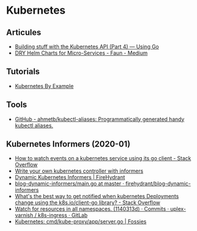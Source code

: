 # Kubernetes


## Articules

* [Building stuff with the Kubernetes API (Part 4) — Using Go](https://medium.com/programming-kubernetes/building-stuff-with-the-kubernetes-api-part-4-using-go-b1d0e3c1c899)
* [DRY Helm Charts for Micro-Services - Faun - Medium](https://medium.com/faun/dry-helm-charts-for-micro-services-db3a1d6ecb80)


## Tutorials
* [Kubernetes By Example](http://kubernetesbyexample.com/)


## Tools
* [GitHub - ahmetb/kubectl-aliases: Programmatically generated handy kubectl aliases.](https://github.com/ahmetb/kubectl-aliases)


## Kubernetes Informers (2020-01)

* [How to watch events on a kubernetes service using its go client - Stack Overflow](https://stackoverflow.com/questions/40975307/how-to-watch-events-on-a-kubernetes-service-using-its-go-client)
* [Write your own kubernetes controller with informers](https://medium.com/@muhammet.arslan/write-your-own-kubernetes-controller-with-informers-9920e8ab6f84)
* [Dynamic Kubernetes Informers | FireHydrant](uri=https://www.firehydrant.io/blog/dynamic-kubernetes-informers/)
* [blog-dynamic-informers/main.go at master · firehydrant/blog-dynamic-informers](https://github.com/firehydrant/blog-dynamic-informers/blob/master/main.go)
* [What's the best way to get notified when kubernetes Deployments change using the k8s.io/client-go library? - Stack Overflow](https://stackoverflow.com/questions/53200785/whats-the-best-way-to-get-notified-when-kubernetes-deployments-change-using-the)
* [Watch for resources in all namespaces. (1140313d) · Commits · uplex-varnish / k8s-ingress · GitLab](https://code.uplex.de/uplex-varnish/k8s-ingress/commit/1140313d7b1a63d49fb4d1f466dda92f82478fe0)
* [Kubernetes: cmd/kube-proxy/app/server.go | Fossies](https://fossies.org/linux/kubernetes/cmd/kube-proxy/app/server.go)

<!--stackedit_data:
eyJoaXN0b3J5IjpbLTEyNjIyMTEyMTZdfQ==
-->